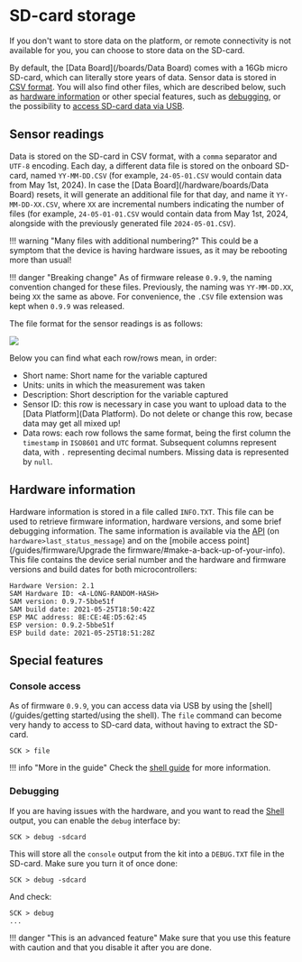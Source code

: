 # SD-card storage

If you don't want to store data on the platform, or remote connectivity is not available for you, you can choose to store data on the SD-card.

By default, the [Data Board](/boards/Data Board) comes with a 16Gb micro SD-card, which can literally store years of data. Sensor data is stored in [CSV format](#sensor-readings). You will also find other files, which are described below, such as [hardware information](#hardware-information) or other special features, such as [debugging](#debugging), or the possibility to [access SD-card data via USB](#console-access).

## Sensor readings

Data is stored on the SD-card in CSV format, with a `comma` separator and `UTF-8` encoding. Each day, a different data file is stored on the onboard SD-card, named `YY-MM-DD.CSV` (for example, `24-05-01.CSV` would contain data from May 1st, 2024). In case the [Data Board](/hardware/boards/Data Board) resets, it will generate an additional file for that day, and name it `YY-MM-DD-XX.CSV`, where `XX` are incremental numbers indicating the number of files (for example, `24-05-01-01.CSV` would contain data from May 1st, 2024, alongside with the previously generated file `2024-05-01.CSV`).

!!! warning "Many files with additional numbering?"
    This could be a symptom that the device is having hardware issues, as it may be rebooting more than usual!

!!! danger "Breaking change"
    As of firmware release `0.9.9`, the naming convention changed for these files. Previously, the naming was `YY-MM-DD.XX`, being `XX` the same as above. For convenience, the `.CSV` file extension was kept when `0.9.9` was released.

The file format for the sensor readings is as follows:

![](/assets/images/csv-format.png)

Below you can find what each row/rows mean, in order:

- Short name: Short name for the variable captured
- Units: units in which the measurement was taken
- Description: Short description for the variable captured
- Sensor ID: this row is necessary in case you want to upload data to the [Data Platform](Data Platform). Do not delete or change this row, becase data may get all mixed up!
- Data rows: each row follows the same format, being the first column the `timestamp` in `ISO8601` and `UTC` format. Subsequent columns represent data, with `.` representing decimal numbers. Missing data is represented by `null`.

## Hardware information

Hardware information is stored in a file called `INFO.TXT`. This file can be used to retrieve firmware information, hardware versions, and some brief debugging information. The same information is available via the [API](https://api.smartcitizen.me/devices) (on `hardware>last_status_message`) and on the [mobile access point](/guides/firmware/Upgrade the firmware/#make-a-back-up-of-your-info). This file contains the device serial number and the hardware and firmware versions and build dates for both microcontrollers:

```
Hardware Version: 2.1
SAM Hardware ID: <A-LONG-RANDOM-HASH>
SAM version: 0.9.7-5bbe51f
SAM build date: 2021-05-25T18:50:42Z
ESP MAC address: 8E:CE:4E:D5:62:45
ESP version: 0.9.2-5bbe51f
ESP build date: 2021-05-25T18:51:28Z
```

## Special features

### Console access

As of firmware `0.9.9`, you can access data via USB by using the [shell](/guides/getting started/using the shell). The `file` command can become very handy to access to SD-card data, without having to extract the SD-card.

```
SCK > file
```

!!! info "More in the guide"
    Check the [shell guide](guides/getting%20started/Using%20the%20Shell) for more information.

### Debugging

If you are having issues with the hardware, and you want to read the [Shell]() output, you can enable the `debug` interface by:

```
SCK > debug -sdcard
```

This will store all the `console` output from the kit into a `DEBUG.TXT`  file in the SD-card. Make sure you turn it of once done:

```
SCK > debug -sdcard
```

And check:

```
SCK > debug
...
```

!!! danger "This is an advanced feature"
    Make sure that you use this feature with caution and that you disable it after you are done.